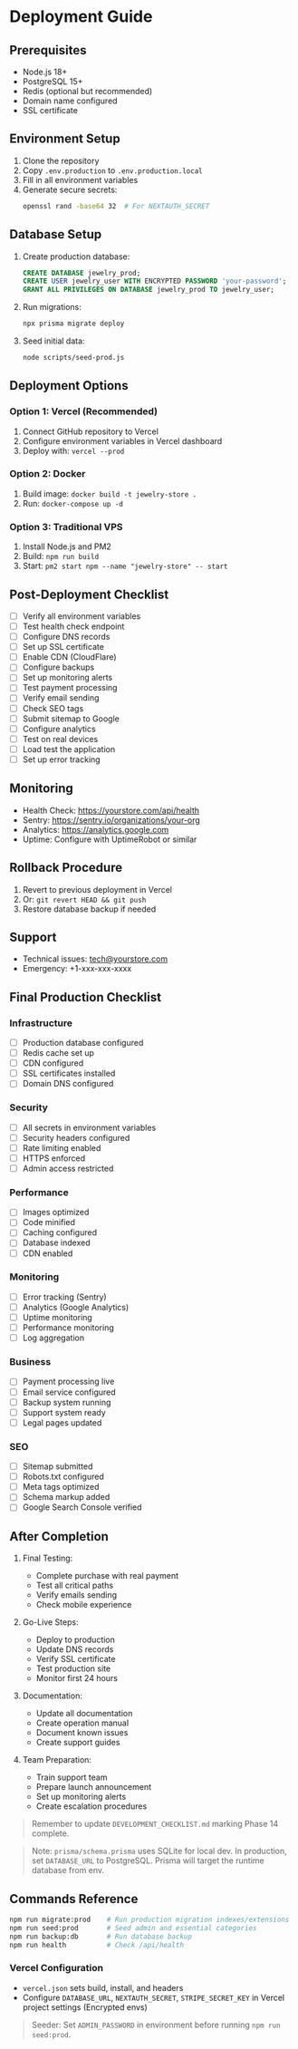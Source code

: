 # Deployment Guide

## Prerequisites

- Node.js 18+
- PostgreSQL 15+
- Redis (optional but recommended)
- Domain name configured
- SSL certificate

## Environment Setup

1. Clone the repository
2. Copy `.env.production` to `.env.production.local`
3. Fill in all environment variables
4. Generate secure secrets:
   ```bash
   openssl rand -base64 32  # For NEXTAUTH_SECRET
   ```

## Database Setup

1. Create production database:

   ```sql
   CREATE DATABASE jewelry_prod;
   CREATE USER jewelry_user WITH ENCRYPTED PASSWORD 'your-password';
   GRANT ALL PRIVILEGES ON DATABASE jewelry_prod TO jewelry_user;
   ```

2. Run migrations:

   ```bash
   npx prisma migrate deploy
   ```

3. Seed initial data:
   ```bash
   node scripts/seed-prod.js
   ```

## Deployment Options

### Option 1: Vercel (Recommended)

1. Connect GitHub repository to Vercel
2. Configure environment variables in Vercel dashboard
3. Deploy with: `vercel --prod`

### Option 2: Docker

1. Build image: `docker build -t jewelry-store .`
2. Run: `docker-compose up -d`

### Option 3: Traditional VPS

1. Install Node.js and PM2
2. Build: `npm run build`
3. Start: `pm2 start npm --name "jewelry-store" -- start`

## Post-Deployment Checklist

- [ ] Verify all environment variables
- [ ] Test health check endpoint
- [ ] Configure DNS records
- [ ] Set up SSL certificate
- [ ] Enable CDN (CloudFlare)
- [ ] Configure backups
- [ ] Set up monitoring alerts
- [ ] Test payment processing
- [ ] Verify email sending
- [ ] Check SEO tags
- [ ] Submit sitemap to Google
- [ ] Configure analytics
- [ ] Test on real devices
- [ ] Load test the application
- [ ] Set up error tracking

## Monitoring

- Health Check: https://yourstore.com/api/health
- Sentry: https://sentry.io/organizations/your-org
- Analytics: https://analytics.google.com
- Uptime: Configure with UptimeRobot or similar

## Rollback Procedure

1. Revert to previous deployment in Vercel
2. Or: `git revert HEAD && git push`
3. Restore database backup if needed

## Support

- Technical issues: tech@yourstore.com
- Emergency: +1-xxx-xxx-xxxx

## Final Production Checklist

### Infrastructure

- [ ] Production database configured
- [ ] Redis cache set up
- [ ] CDN configured
- [ ] SSL certificates installed
- [ ] Domain DNS configured

### Security

- [ ] All secrets in environment variables
- [ ] Security headers configured
- [ ] Rate limiting enabled
- [ ] HTTPS enforced
- [ ] Admin access restricted

### Performance

- [ ] Images optimized
- [ ] Code minified
- [ ] Caching configured
- [ ] Database indexed
- [ ] CDN enabled

### Monitoring

- [ ] Error tracking (Sentry)
- [ ] Analytics (Google Analytics)
- [ ] Uptime monitoring
- [ ] Performance monitoring
- [ ] Log aggregation

### Business

- [ ] Payment processing live
- [ ] Email service configured
- [ ] Backup system running
- [ ] Support system ready
- [ ] Legal pages updated

### SEO

- [ ] Sitemap submitted
- [ ] Robots.txt configured
- [ ] Meta tags optimized
- [ ] Schema markup added
- [ ] Google Search Console verified

## After Completion

1. Final Testing:
   - Complete purchase with real payment
   - Test all critical paths
   - Verify emails sending
   - Check mobile experience

2. Go-Live Steps:
   - Deploy to production
   - Update DNS records
   - Verify SSL certificate
   - Test production site
   - Monitor first 24 hours

3. Documentation:
   - Update all documentation
   - Create operation manual
   - Document known issues
   - Create support guides

4. Team Preparation:
   - Train support team
   - Prepare launch announcement
   - Set up monitoring alerts
   - Create escalation procedures

> Remember to update `DEVELOPMENT_CHECKLIST.md` marking Phase 14 complete.

> Note: `prisma/schema.prisma` uses SQLite for local dev. In production, set `DATABASE_URL` to PostgreSQL. Prisma will target the runtime database from env.

## Commands Reference

```bash
npm run migrate:prod    # Run production migration indexes/extensions
npm run seed:prod       # Seed admin and essential categories
npm run backup:db       # Run database backup
npm run health          # Check /api/health
```

### Vercel Configuration

- `vercel.json` sets build, install, and headers
- Configure `DATABASE_URL`, `NEXTAUTH_SECRET`, `STRIPE_SECRET_KEY` in Vercel project settings (Encrypted envs)

> Seeder: Set `ADMIN_PASSWORD` in environment before running `npm run seed:prod`.
